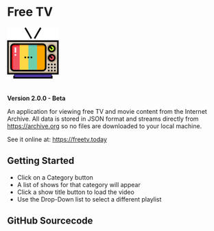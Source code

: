 # Free TV

<img src="/src/assets/freetv.png" width="120" style="margin-bottom: 20px;">

**Version 2.0.0 - Beta**

An application for viewing free TV and movie content from the Internet Archive. All data is stored in JSON format and streams directly from https://archive.org so no files are downloaded to your local machine.

See it online at: https://freetv.today

## Getting Started

-  Click on a Category button 
-  A list of shows for that category will appear
-  Click a show title button to load the video
-  Use the Drop-Down list to select a different playlist

## GitHub Sourcecode